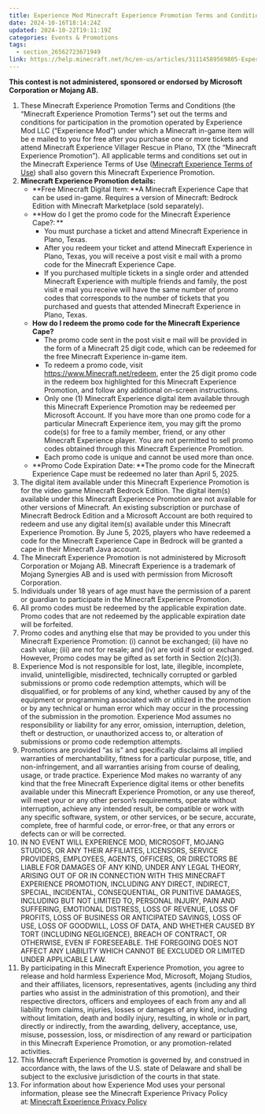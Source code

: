 ```yaml
---
title: Experience Mod Minecraft Experience Promotion Terms and Conditions
date: 2024-10-16T18:14:24Z
updated: 2024-10-22T19:11:19Z
categories: Events & Promotions
tags:
  - section_26562723671949
link: https://help.minecraft.net/hc/en-us/articles/31114589569805-Experience-Mod-Minecraft-Experience-Promotion-Terms-and-Conditions
---
```


**This contest is not administered, sponsored or endorsed by Microsoft Corporation or Mojang AB.**

1.  These Minecraft Experience Promotion Terms and Conditions (the “Minecraft Experience Promotion Terms”) set out the terms and conditions for participation in the promotion operated by Experience Mod LLC (“Experience Mod”) under which a Minecraft in-game item will be e mailed to you for free after you purchase one or more tickets and attend Minecraft Experience Villager Rescue in Plano, TX (the “Minecraft Experience Promotion”). All applicable terms and conditions set out in the Minecraft Experience Terms of Use ([Minecraft Experience Terms of Use](https://www.minecraftexperience.com/terms/)) shall also govern this Minecraft Experience Promotion.
2.  **Minecraft Experience Promotion details:**
    - **Free Minecraft Digital Item: **A Minecraft Experience Cape that can be used in-game. Requires a version of Minecraft: Bedrock Edition with Minecraft Marketplace (sold separately).
    - **How do I get the promo code for the Minecraft Experience Cape?: **
      - You must purchase a ticket and attend Minecraft Experience in Plano, Texas.
      - After you redeem your ticket and attend Minecraft Experience in Plano, Texas, you will receive a post visit e mail with a promo code for the Minecraft Experience Cape.
      - If you purchased multiple tickets in a single order and attended Minecraft Experience with multiple friends and family, the post visit e mail you receive will have the same number of promo codes that corresponds to the number of tickets that you purchased and guests that attended Minecraft Experience in Plano, Texas.
    - **How do I redeem the promo code for the Minecraft Experience Cape?**
      - The promo code sent in the post visit e mail will be provided in the form of a Minecraft 25 digit code, which can be redeemed for the free Minecraft Experience in-game item.
      - To redeem a promo code, visit https://www.Minecraft.net/redeem, enter the 25 digit promo code in the redeem box highlighted for this Minecraft Experience Promotion, and follow any additional on-screen instructions.
      - Only one (1) Minecraft Experience digital item available through this Minecraft Experience Promotion may be redeemed per Microsoft Account. If you have more than one promo code for a particular Minecraft Experience item, you may gift the promo code(s) for free to a family member, friend, or any other Minecraft Experience player. You are not permitted to sell promo codes obtained through this Minecraft Experience Promotion.
      - Each promo code is unique and cannot be used more than once.
    - **Promo Code Expiration Date: **The promo code for the Minecraft Experience Cape must be redeemed no later than April 5, 2025.
3.  The digital item available under this Minecraft Experience Promotion is for the video game Minecraft Bedrock Edition. The digital item(s) available under this Minecraft Experience Promotion are not available for other versions of Minecraft. An existing subscription or purchase of Minecraft Bedrock Edition and a Microsoft Account are both required to redeem and use any digital item(s) available under this Minecraft Experience Promotion. By June 5, 2025, players who have redeemed a code for the Minecraft Experience Cape in Bedrock will be granted a cape in their Minecraft Java account.
4.  The Minecraft Experience Promotion is not administered by Microsoft Corporation or Mojang AB. Minecraft Experience is a trademark of Mojang Synergies AB and is used with permission from Microsoft Corporation.
5.  Individuals under 18 years of age must have the permission of a parent or guardian to participate in the Minecraft Experience Promotion.
6.  All promo codes must be redeemed by the applicable expiration date. Promo codes that are not redeemed by the applicable expiration date will be forfeited.
7.  Promo codes and anything else that may be provided to you under this Minecraft Experience Promotion: (i) cannot be exchanged; (ii) have no cash value; (iii) are not for resale; and (iv) are void if sold or exchanged. However, Promo codes may be gifted as set forth in Section 2(c)(3).
8.  Experience Mod is not responsible for lost, late, illegible, incomplete, invalid, unintelligible, misdirected, technically corrupted or garbled submissions or promo code redemption attempts, which will be disqualified, or for problems of any kind, whether caused by any of the equipment or programming associated with or utilized in the promotion or by any technical or human error which may occur in the processing of the submission in the promotion. Experience Mod assumes no responsibility or liability for any error, omission, interruption, deletion, theft or destruction, or unauthorized access to, or alteration of submissions or promo code redemption attempts.
9.  Promotions are provided “as is” and specifically disclaims all implied warranties of merchantability, fitness for a particular purpose, title, and non-infringement, and all warranties arising from course of dealing, usage, or trade practice. Experience Mod makes no warranty of any kind that the free Minecraft Experience digital items or other benefits available under this Minecraft Experience Promotion, or any use thereof, will meet your or any other person’s requirements, operate without interruption, achieve any intended result, be compatible or work with any specific software, system, or other services, or be secure, accurate, complete, free of harmful code, or error-free, or that any errors or defects can or will be corrected.
10. IN NO EVENT WILL EXPERIENCE MOD, MICROSOFT, MOJANG STUDIOS, OR ANY THEIR AFFILIATES, LICENSORS, SERVICE PROVIDERS, EMPLOYEES, AGENTS, OFFICERS, OR DIRECTORS BE LIABLE FOR DAMAGES OF ANY KIND, UNDER ANY LEGAL THEORY, ARISING OUT OF OR IN CONNECTION WITH THIS MINECRAFT EXPERIENCE PROMOTION, INCLUDING ANY DIRECT, INDIRECT, SPECIAL, INCIDENTAL, CONSEQUENTIAL, OR PUNITIVE DAMAGES, INCLUDING BUT NOT LIMITED TO, PERSONAL INJURY, PAIN AND SUFFERING, EMOTIONAL DISTRESS, LOSS OF REVENUE, LOSS OF PROFITS, LOSS OF BUSINESS OR ANTICIPATED SAVINGS, LOSS OF USE, LOSS OF GOODWILL, LOSS OF DATA, AND WHETHER CAUSED BY TORT (INCLUDING NEGLIGENCE), BREACH OF CONTRACT, OR OTHERWISE, EVEN IF FORESEEABLE. THE FOREGOING DOES NOT AFFECT ANY LIABILITY WHICH CANNOT BE EXCLUDED OR LIMITED UNDER APPLICABLE LAW.
11. By participating in this Minecraft Experience Promotion, you agree to release and hold harmless Experience Mod, Microsoft, Mojang Studios, and their affiliates, licensors, representatives, agents (including any third parties who assist in the administration of this promotion), and their respective directors, officers and employees of each from any and all liability from claims, injuries, losses or damages of any kind, including without limitation, death and bodily injury, resulting, in whole or in part, directly or indirectly, from the awarding, delivery, acceptance, use, misuse, possession, loss, or misdirection of any reward or participation in this Minecraft Experience Promotion, or any promotion-related activities.
12. This Minecraft Experience Promotion is governed by, and construed in accordance with, the laws of the U.S. state of Delaware and shall be subject to the exclusive jurisdiction of the courts in that state.
13. For information about how Experience Mod uses your personal information, please see the Minecraft Experience Privacy Policy at: [Minecraft Experience Privacy Policy](https://www.minecraftexperience.com/privacy-policy/)
